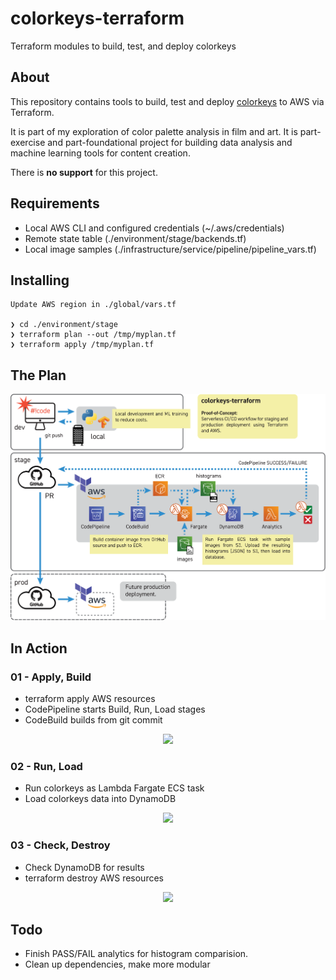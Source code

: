 # colorkeys-terraform
Terraform modules to build, test, and deploy colorkeys

## About

This repository contains tools to build, test and deploy
[colorkeys](https://github.com/JustAddRobots/colorkeys) to AWS via Terraform.

It is part of my exploration of color palette analysis in film and art. It is 
part-exercise and part-foundational project for building data analysis and machine 
learning tools for content creation.

There is **no support** for this project.

## Requirements

* Local AWS CLI and configured credentials (~/.aws/credentials)
* Remote state table (./environment/stage/backends.tf)
* Local image samples (./infrastructure/service/pipeline/pipeline_vars.tf)

## Installing

```
Update AWS region in ./global/vars.tf

❯ cd ./environment/stage
❯ terraform plan --out /tmp/myplan.tf
❯ terraform apply /tmp/myplan.tf
```
## The Plan

![Concept](./readme/JustAddRobots-colorkeys-terraform-v4.svg)

## In Action

### 01 - Apply, Build

* terraform apply AWS resources
* CodePipeline starts Build, Run, Load stages
* CodeBuild builds from git commit

<P align="center">
	<IMG src="https://user-images.githubusercontent.com/59129905/155896581-6e917dbd-eed1-4ba4-a5a3-4f522cd8cc4a.mp4" />
</P>

### 02 - Run, Load

* Run colorkeys as Lambda Fargate ECS task
* Load colorkeys data into DynamoDB

<P align="center">
	<IMG src="https://user-images.githubusercontent.com/59129905/155896595-3ee4a5a5-5d56-4447-9396-f03dc9cd79ca.mp4" />
</P>

### 03 - Check, Destroy

* Check DynamoDB for results
* terraform destroy AWS resources

<P align="center">
	<IMG src="https://user-images.githubusercontent.com/59129905/155896606-ebe66472-66fe-4cbe-8554-14edd8a0ca38.mp4" />
</P>

## Todo

* Finish PASS/FAIL analytics for histogram comparision.
* Clean up dependencies, make more modular

